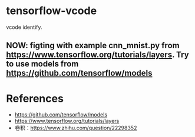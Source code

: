 # tensorflow-vcode
vcode identify. 

## NOW: figting with example cnn\_mnist.py from https://www.tensorflow.org/tutorials/layers. Try to use models from https://github.com/tensorflow/models


# References
* https://github.com/tensorflow/models
* https://www.tensorflow.org/tutorials/layers
* 卷积：https://www.zhihu.com/question/22298352
